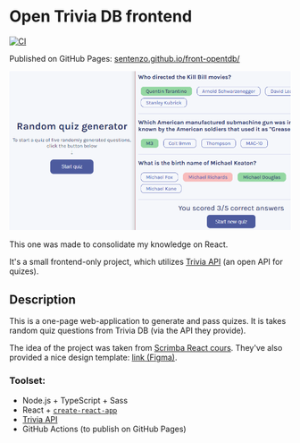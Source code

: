 
<h1>Open Trivia DB frontend</h1>

[![CI](https://github.com/sentenzo/front-opentdb/actions/workflows/publish-static.yml/badge.svg?branch=github-pages)](https://github.com/sentenzo/front-opentdb/actions/workflows/publish-static.yml)

Published on GitHub Pages: [sentenzo.github.io/front-opentdb/](https://sentenzo.github.io/front-opentdb/)

<div align="center">

![Screenshot](front-opentdb.png)

</div>

This one was made to consolidate my knowledge on React.

It's a small frontend-only project, which utilizes [Trivia API](https://opentdb.com/api_config.php) (an open API for quizes).

## Description
This is a one-page web-application to generate and pass quizes. It is takes random quiz questions from Trivia DB (via the API they provide).

The idea of the project was taken from [Scrimba React cours](https://scrimba.com/learn/learnreact). They've also provided a nice design template: [link (Figma)](https://www.figma.com/file/Re5nbvHAjPXG7wfby7CJbq/Quizzical-App).

### Toolset:
- Node.js + TypeScript + Sass
- React + [`create-react-app`](https://create-react-app.dev/)
- [Trivia API](https://opentdb.com/api_config.php)
- GitHub Actions (to publish on GitHub Pages)
